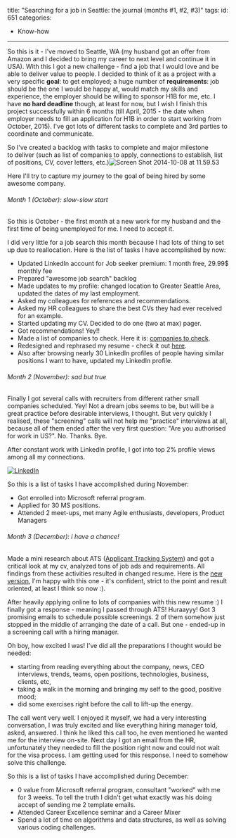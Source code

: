 title: "Searching for a job in Seattle: the journal (months #1, #2, #3)"
tags:
id: 651
categories:
  - Know-how
---

So this is it - I've moved to Seattle, WA (my husband got an offer from Amazon and I decided to bring my career to next level and continue it in USA). With this I got a new challenge - find a job that I would love and be able to deliver value to people. I decided to think of it as a project with a very specific **goal**: to get employed; a huge number of **requirements**: job should be the one I would be happy at, would match my skills and experience, the employer should be willing to sponsor H1B for me, etc. I have **no hard deadline** though, at least for now, but I wish I finish this project successfully within 6 months (till April, 2015 - the date when employer needs to fill an application for H1B in order to start working from October, 2015). I've got lots of different tasks to complete and 3rd parties to coordinate and communicate.

So I've created a backlog with tasks to complete and major milestone to deliver (such as list of companies to apply, connections to establish, list of positions, CV, cover letters, etc.)![Screen Shot 2014-10-08 at 11.59.53](http://files.bebetterleader.com/media/Screen-Shot-2014-10-08-at-11.59.53.png)

Here I'll try to capture my journey to the goal of being hired by some awesome company.

###### Month 1 (October): slow-slow start

So this is October - the first month at a new work for my husband and the first time of being unemployed for me. I need to accept it.

I did very little for a job search this month because I had lots of thing to set up due to reallocation. Here is the list of tasks I have accomplished by now:

*   Updated LinkedIn account for Job seeker premium: 1 month free, 29.99$ monthly fee
*   Prepared "awesome job search" backlog
*   Made updates to my profile: changed location to Greater Seattle Area, updated the dates of my last employment.
*   Asked my colleagues for references and recommendations.
*   Asked my HR colleagues to share the best CVs they had ever received for an example.
*   Started updating my CV. Decided to do one (two at max) pager.
*   Got recommendations! Yey!!
*   Made a list of companies to check. Here it is: [companies to check](https://trello.com/c/Dzi6OHyy/4-list-companies).
*   Redesigned and rephrased my resume - check it out [here](https://www.dropbox.com/s/p0ujtfhcr9wv7rd/Jelena%20Barinova%20Resume.pdf?dl=0).
*   Also after browsing nearly 30 LinkedIn profiles of people having similar positions I want to have, updated my LinkedIn profile.

###### Month 2 (November): sad but true

Finally I got several calls with recruiters from different rather small companies scheduled. Yey! Not a dream jobs seems to be, but will be a great practice before desirable interviews, I thought. But very quickly I realised, these "screening" calls will not help me "practice" interviews at all, because all of them ended after the very first question: "Are you authorised for work in US?". No. Thanks. Bye.

After constant work with LinkedIn profile, I got into top 2% profile views among all my connections.

[![LinkedIn](http://files.bebetterleader.com/media/LinkedIn.png)](http://files.bebetterleader.com/media/LinkedIn.png)

So this is a list of tasks I have accomplished during November:

*   Got enrolled into Microsoft referral program.
*   Applied for 30 MS positions.
*   Attended 2 meet-ups, met many Agile enthusiasts, developers, Product Managers

###### Month 3 (December): i have a chance!

Made a mini research about ATS ([Applicant Tracking System](http://en.wikipedia.org/wiki/Applicant_tracking_system)) and got a critical look at my cv, analyzed tons of job ads and requirements. All findings from these activities resulted in changed resume. Here is the [new version](https://www.dropbox.com/s/ym2i547xbe9r5uj/Jelena%20Barinova%20Engineering%20Manager%20Resume.docx?dl=0), I'm happy with this one - it's confident, strict to the point and result oriented, at least I think so now :).

After heavily applying online to lots of companies with this new resume :) I finally got a response - meaning I passed through ATS! Huraayyy! Got 3 promising emails to schedule possible screenings. 2 of them somehow just stopped in the middle of arranging the date of a call. But one - ended-up in a screening call with a hiring manager.

Oh boy, how excited I was! I've did all the preparations I thought would be needed:

*   starting from reading everything about the company, news, CEO interviews, trends, teams, open positions, technologies, business, clients, etc,
*   taking a walk in the morning and bringing my self to the good, positive mood;
*   did some exercises right before the call to lift-up the energy.

The call went very well. I enjoyed it myself, we had a very interesting conversation, I was truly excited and like everything hiring manager told, asked, answered. I think he liked this call too, he even mentioned he wanted me for the interview on-site. Next day I got an email from the HR, unfortunately they needed to fill the position right now and could not wait for the visa process. I am getting used for this response. I need to somehow solve this challenge.

So this is a list of tasks I have accomplished during December:

*   0 value from Microsoft referral program, consultant "worked" with me for 3 weeks. To tell the truth I didn't get what exactly was his doing accept of sending me 2 template emails.
*   Attended Career Excellence seminar and a Career Mixer
*   Spend a lot of time on algorithms and data structures, as well as solving various coding challenges.